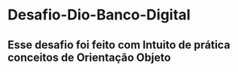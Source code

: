 # Desafio-Dio-Banco-Digital

## Esse desafio foi feito com Intuito de prática conceitos de Orientação Objeto
